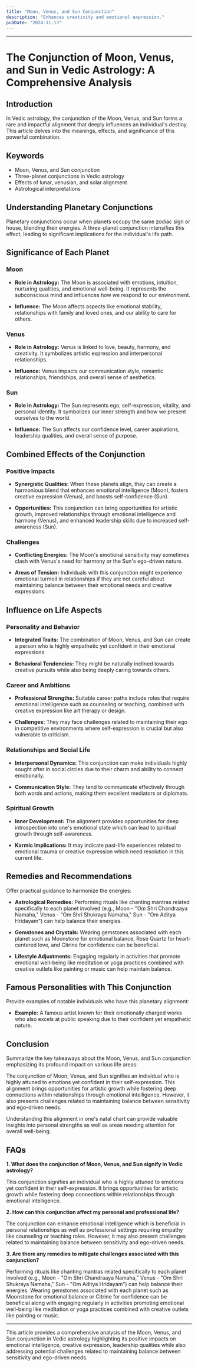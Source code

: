 ```yaml
---
title: "Moon, Venus, and Sun Conjunction"
description: "Enhances creativity and emotional expression."
pubDate: "2024-11-13"
---
```


---

# The Conjunction of Moon, Venus, and Sun in Vedic Astrology: A Comprehensive Analysis

## Introduction

In Vedic astrology, the conjunction of the Moon, Venus, and Sun forms a rare and impactful alignment that deeply influences an individual's destiny. This article delves into the meanings, effects, and significance of this powerful combination.

## Keywords

- Moon, Venus, and Sun conjunction
- Three-planet conjunctions in Vedic astrology
- Effects of lunar, venusian, and solar alignment
- Astrological interpretations

## Understanding Planetary Conjunctions

Planetary conjunctions occur when planets occupy the same zodiac sign or house, blending their energies. A three-planet conjunction intensifies this effect, leading to significant implications for the individual's life path.

## Significance of Each Planet

### Moon

- **Role in Astrology:** The Moon is associated with emotions, intuition, nurturing qualities, and emotional well-being. It represents the subconscious mind and influences how we respond to our environment.
  
- **Influence:** The Moon affects aspects like emotional stability, relationships with family and loved ones, and our ability to care for others.

### Venus

- **Role in Astrology:** Venus is linked to love, beauty, harmony, and creativity. It symbolizes artistic expression and interpersonal relationships.
  
- **Influence:** Venus impacts our communication style, romantic relationships, friendships, and overall sense of aesthetics.

### Sun

- **Role in Astrology:** The Sun represents ego, self-expression, vitality, and personal identity. It symbolizes our inner strength and how we present ourselves to the world.
  
- **Influence:** The Sun affects our confidence level, career aspirations, leadership qualities, and overall sense of purpose.

## Combined Effects of the Conjunction

### Positive Impacts

- **Synergistic Qualities:** When these planets align, they can create a harmonious blend that enhances emotional intelligence (Moon), fosters creative expression (Venus), and boosts self-confidence (Sun).
  
- **Opportunities:** This conjunction can bring opportunities for artistic growth, improved relationships through emotional intelligence and harmony (Venus), and enhanced leadership skills due to increased self-awareness (Sun).

### Challenges

- **Conflicting Energies:** The Moon's emotional sensitivity may sometimes clash with Venus's need for harmony or the Sun's ego-driven nature.
  
- **Areas of Tension:** Individuals with this conjunction might experience emotional turmoil in relationships if they are not careful about maintaining balance between their emotional needs and creative expressions.

## Influence on Life Aspects

### Personality and Behavior

- **Integrated Traits:** The combination of Moon, Venus, and Sun can create a person who is highly empathetic yet confident in their emotional expressions.
  
- **Behavioral Tendencies:** They might be naturally inclined towards creative pursuits while also being deeply caring towards others.

### Career and Ambitions

- **Professional Strengths:** Suitable career paths include roles that require emotional intelligence such as counseling or teaching, combined with creative expression like art therapy or design.
  
- **Challenges:** They may face challenges related to maintaining their ego in competitive environments where self-expression is crucial but also vulnerable to criticism.

### Relationships and Social Life

- **Interpersonal Dynamics:** This conjunction can make individuals highly sought after in social circles due to their charm and ability to connect emotionally.
  
- **Communication Style:** They tend to communicate effectively through both words and actions, making them excellent mediators or diplomats.

### Spiritual Growth

- **Inner Development:** The alignment provides opportunities for deep introspection into one's emotional state which can lead to spiritual growth through self-awareness.
  
- **Karmic Implications:** It may indicate past-life experiences related to emotional trauma or creative expression which need resolution in this current life.

## Remedies and Recommendations

Offer practical guidance to harmonize the energies:

- **Astrological Remedies:** Performing rituals like chanting mantras related specifically to each planet involved (e.g., Moon - "Om Shri Chandraaya Namaha," Venus - "Om Shri Shukraya Namaha," Sun - "Om Aditya Hridayam") can help balance their energies.
  
- **Gemstones and Crystals:** Wearing gemstones associated with each planet such as Moonstone for emotional balance, Rose Quartz for heart-centered love, and Citrine for confidence can be beneficial.
  
- **Lifestyle Adjustments:** Engaging regularly in activities that promote emotional well-being like meditation or yoga practices combined with creative outlets like painting or music can help maintain balance.

## Famous Personalities with This Conjunction

Provide examples of notable individuals who have this planetary alignment:

- **Example:** A famous artist known for their emotionally charged works who also excels at public speaking due to their confident yet empathetic nature.

## Conclusion

Summarize the key takeaways about the Moon, Venus, and Sun conjunction emphasizing its profound impact on various life areas:

The conjunction of Moon, Venus, and Sun signifies an individual who is highly attuned to emotions yet confident in their self-expression. This alignment brings opportunities for artistic growth while fostering deep connections within relationships through emotional intelligence. However, it also presents challenges related to maintaining balance between sensitivity and ego-driven needs.

Understanding this alignment in one's natal chart can provide valuable insights into personal strengths as well as areas needing attention for overall well-being.

## FAQs

**1. What does the conjunction of Moon, Venus, and Sun signify in Vedic astrology?**

This conjunction signifies an individual who is highly attuned to emotions yet confident in their self-expression. It brings opportunities for artistic growth while fostering deep connections within relationships through emotional intelligence.

**2. How can this conjunction affect my personal and professional life?**

The conjunction can enhance emotional intelligence which is beneficial in personal relationships as well as professional settings requiring empathy like counseling or teaching roles. However, it may also present challenges related to maintaining balance between sensitivity and ego-driven needs.

**3. Are there any remedies to mitigate challenges associated with this conjunction?**

Performing rituals like chanting mantras related specifically to each planet involved (e.g., Moon - "Om Shri Chandraaya Namaha," Venus - "Om Shri Shukraya Namaha," Sun - "Om Aditya Hridayam") can help balance their energies. Wearing gemstones associated with each planet such as Moonstone for emotional balance or Citrine for confidence can be beneficial along with engaging regularly in activities promoting emotional well-being like meditation or yoga practices combined with creative outlets like painting or music.

---

This article provides a comprehensive analysis of the Moon, Venus, and Sun conjunction in Vedic astrology highlighting its positive impacts on emotional intelligence, creative expression, leadership qualities while also addressing potential challenges related to maintaining balance between sensitivity and ego-driven needs.